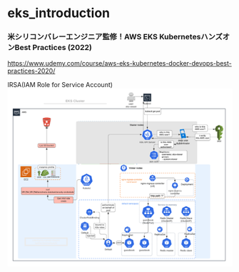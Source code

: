 # eks_introduction
### 米シリコンバレーエンジニア監修！AWS EKS KubernetesハンズオンBest Practices (2022)
https://www.udemy.com/course/aws-eks-kubernetes-docker-devops-best-practices-2020/

IRSA(IAM Role for Service Account)
![IRSA](imgs/pod_authorization_aws_2.png)
